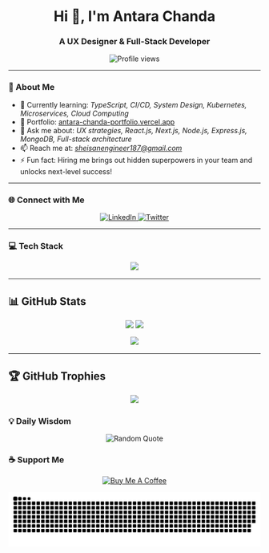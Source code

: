 <h1 align="center">Hi 👋, I'm Antara Chanda</h1>
<h3 align="center">A UX Designer & Full-Stack Developer</h3>

<p align="center">
  <!-- Profile views -->
  <img src="https://komarev.com/ghpvc/?username=aantaaraaa&label=Profile+views&color=0e75b6&style=flat" alt="Profile views" />
</p>

---
### 🌱 About Me
- 🧠 Currently learning: *TypeScript, CI/CD, System Design, Kubernetes, Microservices, Cloud Computing*  
- 💼 Portfolio: [antara-chanda-portfolio.vercel.app](https://antara-chanda-portfolio.vercel.app/)
- 💬 Ask me about: *UX strategies, React.js, Next.js, Node.js, Express.js, MongoDB, Full-stack architecture*
- 📫 Reach me at: *sheisanengineer187@gmail.com*
- ⚡ Fun fact: Hiring me brings out hidden superpowers in your team and unlocks next-level success!

---
### 🌐 Connect with Me

<p align="center">
  <a href="https://www.linkedin.com/in/meantaraa/" target="_blank">
    <img src="https://raw.githubusercontent.com/rahuldkjain/github-profile-readme-generator/master/src/images/icons/Social/linked-in-alt.svg" alt="LinkedIn" height="30" width="40" />
  </a>
  <a href="https://x.com/aantaaraaa" target="_blank">
    <img src="https://raw.githubusercontent.com/rahuldkjain/github-profile-readme-generator/master/src/images/icons/Social/twitter.svg" alt="Twitter" height="30" width="40" />
  </a>
</p>

---
### 💻 Tech Stack

<p align="center">
  <img src="https://skillicons.dev/icons?i=java,js,ts,html,css,react,nextjs,nodejs,express,tailwind,mongodb,postgresql,git,github,docker,kubernetes,vercel,aws,figma" />
</p>

---
## 📊 GitHub Stats

<p align="center">
  <img src="https://github-readme-stats.vercel.app/api?username=aantaaraaa&show_icons=true&theme=radical&hide_border=false&border_color=FF69B4" height="150px"/>
   
  <img src="https://github-readme-streak-stats.herokuapp.com?user=aantaaraaa&theme=rose_pine&hide_border=false&border_color=FF69B4&background=0D1117" height="150px"/>
</p>

<p align="center">
  <img src="https://github-readme-stats.vercel.app/api/top-langs?username=aantaaraaa&show_icons=true&locale=en&layout=compact&theme=radical&hide_border=false&border_color=FF69B4" />
</p>

---
## 🏆 GitHub Trophies

<p align="center">
  <img src="https://github-profile-trophy.vercel.app/?username=aantaaraaa&theme=radical&no-frame=false&no-bg=true&margin-w=4" />
</p>

### 💡 Daily Wisdom

<p align="center">
  <img src="https://quotes-github-readme.vercel.app/api?type=horizontal&theme=radical" alt="Random Quote" />
</p>

### ☕ Support Me

<p align="center">
  <a href="https://buymeacoffee.com/meantaraa" target="_blank">
    <img src="https://cdn.buymeacoffee.com/buttons/v2/default-yellow.png" alt="Buy Me A Coffee" height="50" width="210" />
  </a>
</p>

<p align="center">
  <img src="https://raw.githubusercontent.com/platane/platane/output/github-contribution-grid-snake-dark.svg" alt="github contribution grid snake animation" />
</p>
